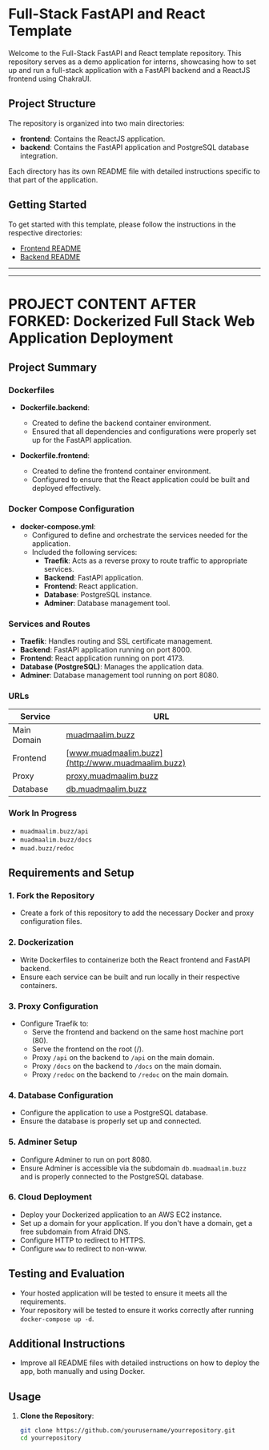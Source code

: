 # Full-Stack FastAPI and React Template

Welcome to the Full-Stack FastAPI and React template repository. This repository serves as a demo application for interns, showcasing how to set up and run a full-stack application with a FastAPI backend and a ReactJS frontend using ChakraUI.

## Project Structure

The repository is organized into two main directories:

- **frontend**: Contains the ReactJS application.
- **backend**: Contains the FastAPI application and PostgreSQL database integration.

Each directory has its own README file with detailed instructions specific to that part of the application.

## Getting Started

To get started with this template, please follow the instructions in the respective directories:

- [Frontend README](./frontend/README.md)
- [Backend README](./backend/README.md)



-------------------------------------------------------------------------------------------------------------------------------------------------
-------------------------------------------------------------------------------------------------------------------------------------------------

# PROJECT CONTENT AFTER FORKED: Dockerized Full Stack Web Application Deployment

## Project Summary

### Dockerfiles

- **Dockerfile.backend**:
  - Created to define the backend container environment.
  - Ensured that all dependencies and configurations were properly set up for the FastAPI application.

- **Dockerfile.frontend**:
  - Created to define the frontend container environment.
  - Configured to ensure that the React application could be built and deployed effectively.

### Docker Compose Configuration

- **docker-compose.yml**:
  - Configured to define and orchestrate the services needed for the application.
  - Included the following services:
    - **Traefik**: Acts as a reverse proxy to route traffic to appropriate services.
    - **Backend**: FastAPI application.
    - **Frontend**: React application.
    - **Database**: PostgreSQL instance.
    - **Adminer**: Database management tool.

### Services and Routes

- **Traefik**: Handles routing and SSL certificate management.
- **Backend**: FastAPI application running on port 8000.
- **Frontend**: React application running on port 4173.
- **Database (PostgreSQL)**: Manages the application data.
- **Adminer**: Database management tool running on port 8080.

### URLs

| Service    | URL                          |
|------------|------------------------------|
| Main Domain| [muadmaalim.buzz](http://muadmaalim.buzz) |
| Frontend   | [www.muadmaalim.buzz](http://www.muadmaalim.buzz) |
| Proxy      | [proxy.muadmaalim.buzz](http://proxy.muadmaalim.buzz) |
| Database   | [db.muadmaalim.buzz](http://db.muadmaalim.buzz) |

### Work In Progress

- `muadmaalim.buzz/api`
- `muadmaalim.buzz/docs`
- `muad.buzz/redoc`

## Requirements and Setup

### 1. Fork the Repository
- Create a fork of this repository to add the necessary Docker and proxy configuration files.

### 2. Dockerization
- Write Dockerfiles to containerize both the React frontend and FastAPI backend.
- Ensure each service can be built and run locally in their respective containers.

### 3. Proxy Configuration
- Configure Traefik to:
  - Serve the frontend and backend on the same host machine port (80).
  - Serve the frontend on the root (/).
  - Proxy `/api` on the backend to `/api` on the main domain.
  - Proxy `/docs` on the backend to `/docs` on the main domain.
  - Proxy `/redoc` on the backend to `/redoc` on the main domain.

### 4. Database Configuration
- Configure the application to use a PostgreSQL database.
- Ensure the database is properly set up and connected.

### 5. Adminer Setup
- Configure Adminer to run on port 8080.
- Ensure Adminer is accessible via the subdomain `db.muadmaalim.buzz` and is properly connected to the PostgreSQL database.

### 6. Cloud Deployment
- Deploy your Dockerized application to an AWS EC2 instance.
- Set up a domain for your application. If you don't have a domain, get a free subdomain from Afraid DNS.
- Configure HTTP to redirect to HTTPS.
- Configure `www` to redirect to non-www.

## Testing and Evaluation

- Your hosted application will be tested to ensure it meets all the requirements.
- Your repository will be tested to ensure it works correctly after running `docker-compose up -d`.

## Additional Instructions

- Improve all README files with detailed instructions on how to deploy the app, both manually and using Docker.

## Usage

1. **Clone the Repository**:
   ```bash
   git clone https://github.com/yourusername/yourrepository.git
   cd yourrepository





